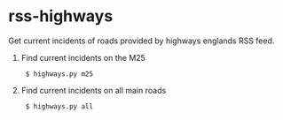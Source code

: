 # rss-highways
 
Get current incidents of roads provided by highways englands RSS feed.


1. Find current incidents on the M25

        $ highways.py m25

2. Find current incidents on all main roads

        $ highways.py all


